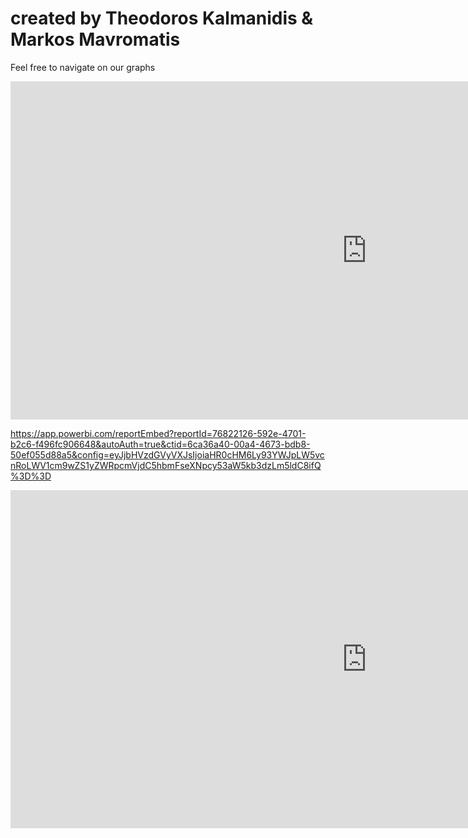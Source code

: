 <!DOCTYPE html>
<html>
<head>
<title>ChemInformatics Capstone Project </title>
</head>
<body>

<h1>created by Theodoros Kalmanidis & Markos Mavromatis</h1>
<p>Feel free to navigate on our graphs</p>
<iframe width="1140" height="541.25" src="https://app.powerbi.com/reportEmbed?reportId=76822126-592e-4701-b2c6-f496fc906648&autoAuth=true&ctid=6ca36a40-00a4-4673-bdb8-50ef055d88a5&config=eyJjbHVzdGVyVXJsIjoiaHR0cHM6Ly93YWJpLW5vcnRoLWV1cm9wZS1yZWRpcmVjdC5hbmFseXNpcy53aW5kb3dzLm5ldC8ifQ%3D%3D" frameborder="0" allowFullScreen="true"></iframe>


https://app.powerbi.com/reportEmbed?reportId=76822126-592e-4701-b2c6-f496fc906648&autoAuth=true&ctid=6ca36a40-00a4-4673-bdb8-50ef055d88a5&config=eyJjbHVzdGVyVXJsIjoiaHR0cHM6Ly93YWJpLW5vcnRoLWV1cm9wZS1yZWRpcmVjdC5hbmFseXNpcy53aW5kb3dzLm5ldC8ifQ%3D%3D

<iframe width="1140" height="541.25" src="https://app.powerbi.com/reportEmbed?reportId=ba3b9d20-6c5c-40ef-a8cd-cda1915803ac&autoAuth=true&ctid=6ca36a40-00a4-4673-bdb8-50ef055d88a5&config=eyJjbHVzdGVyVXJsIjoiaHR0cHM6Ly93YWJpLW5vcnRoLWV1cm9wZS1yZWRpcmVjdC5hbmFseXNpcy53aW5kb3dzLm5ldC8ifQ%3D%3D" frameborder="0" allowFullScreen="true"></iframe>



</body>
</html>
